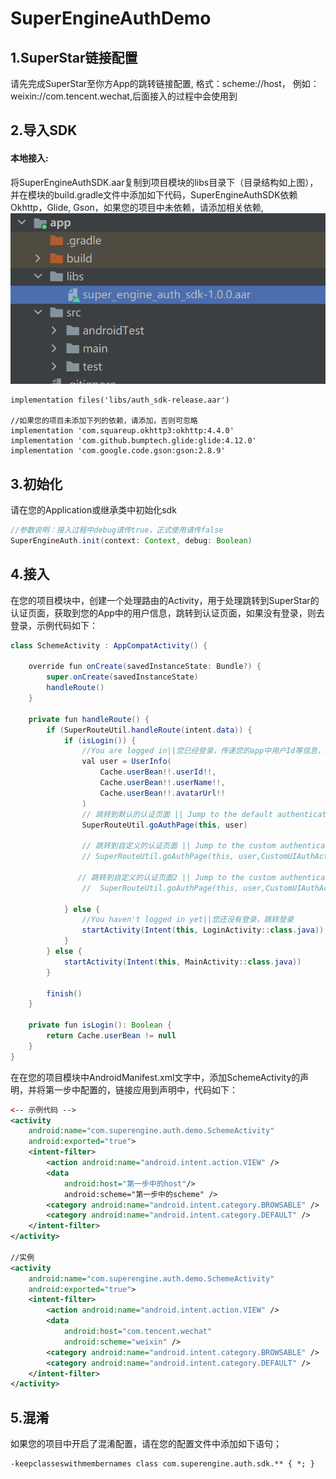 # SuperEngineAuthDemo
## **1.SuperStar链接配置**
请先完成SuperStar至你方App的跳转链接配置, 格式：scheme://host，
例如：weixin://com.tencent.wechat,后面接入的过程中会使用到

## **2.导入SDK**

#### **本地接入:**
将SuperEngineAuthSDK.aar复制到项目模块的libs目录下（目录结构如上图），并在模块的build.gradle文件中添加如下代码，SuperEngineAuthSDK依赖Okhttp，Glide, Gson，如果您的项目中未依赖，请添加相关依赖,![目录结构](image/image1.png)


```
implementation files('libs/auth_sdk-release.aar')

//如果您的项目未添加下列的依赖，请添加，否则可忽略
implementation 'com.squareup.okhttp3:okhttp:4.4.0'
implementation 'com.github.bumptech.glide:glide:4.12.0'
implementation 'com.google.code.gson:gson:2.8.9'

```

## **3.初始化**
请在您的Application或继承类中初始化sdk

```java
//参数说明：接入过程中debug请传true，正式使用请传false
SuperEngineAuth.init(context: Context, debug: Boolean)  

```

## **4.接入**
在您的项目模块中，创建一个处理路由的Activity，用于处理跳转到SuperStar的认证页面，获取到您的App中的用户信息，跳转到认证页面，如果没有登录，则去登录，示例代码如下：

```java
class SchemeActivity : AppCompatActivity() {

    override fun onCreate(savedInstanceState: Bundle?) {
        super.onCreate(savedInstanceState)
        handleRoute()
    }

    private fun handleRoute() {
        if (SuperRouteUtil.handleRoute(intent.data)) {
            if (isLogin()) {
                //You are logged in||您已经登录，传递您的app中用户Id等信息，跳转认证页面
                val user = UserInfo(
                    Cache.userBean!!.userId!!,
                    Cache.userBean!!.userName!!,
                    Cache.userBean!!.avatarUrl!!
                )
                // 跳转到默认的认证页面 || Jump to the default authentication page
                SuperRouteUtil.goAuthPage(this, user)

                // 跳转到自定义的认证页面 || Jump to the custom authentication page
                // SuperRouteUtil.goAuthPage(this, user,CustomUIAuthActivity::class.java)

               // 跳转到自定义的认证页面2 || Jump to the custom authentication page
                //  SuperRouteUtil.goAuthPage(this, user,CustomUIAuthActivity2::class.java)

            } else {
                //You haven't logged in yet||您还没有登录，跳转登录
                startActivity(Intent(this, LoginActivity::class.java))
            }
        } else {
            startActivity(Intent(this, MainActivity::class.java))
        }

        finish()
    }

    private fun isLogin(): Boolean {
        return Cache.userBean != null
    }
}

```

在在您的项目模块中AndroidManifest.xml文字中，添加SchemeActivity的声明，并将第一步中配置的，链接应用到声明中，代码如下：

```xml
<-- 示例代码 -->
<activity
    android:name="com.superengine.auth.demo.SchemeActivity"
    android:exported="true">
    <intent-filter>
        <action android:name="android.intent.action.VIEW" />
        <data
            android:host="第一步中的host"/> 
            android:scheme="第一步中的scheme" />
        <category android:name="android.intent.category.BROWSABLE" />
        <category android:name="android.intent.category.DEFAULT" />
    </intent-filter>
</activity>

//实例
<activity
    android:name="com.superengine.auth.demo.SchemeActivity"
    android:exported="true">
    <intent-filter>
        <action android:name="android.intent.action.VIEW" />
        <data
            android:host="com.tencent.wechat"
            android:scheme="weixin" />
        <category android:name="android.intent.category.BROWSABLE" />
        <category android:name="android.intent.category.DEFAULT" />
    </intent-filter>
</activity>

```

## **5.混淆**
如果您的项目中开启了混淆配置，请在您的配置文件中添加如下语句；

```
-keepclasseswithmembernames class com.superengine.auth.sdk.** { *; }
```
